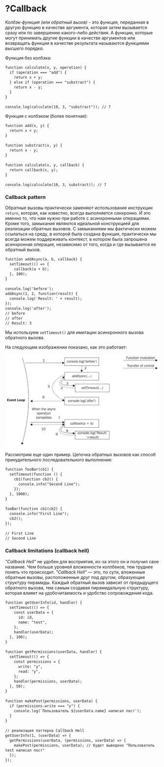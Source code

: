 # ?Callback

_Колбэк-функция (или обратный вызов)_ - это функция, переданная в другую функцию в качестве аргумента, которая затем вызывается сразу или по завершению какого-либо действия. А функции, которые могут принимать другие функции в качестве аргументов или возвращать функции в качестве результата называются _функциями высшего порядка_.

Функция без колбэка:

~~~
function calculate(x, y, operation) {
  if (operation === "add") {
    return x + y;
  } else if (operation === "substract") {
    return x - y;
  }
}

console.log(calculate(10, 3, "substract")); // 7
~~~

Функция с колбэком (более понятная):

~~~
function add(x, y) {
  return x + y;
}

function substract(x, y) {
  return x - y;
}

function calculate(x, y, callback) {
  return callback(x, y);
}

console.log(calculate(10, 3, substract)); // 7
~~~

### Callback pattern
Обратные вызовы практически заменяют использование инструкции `return`, которая, как известно, всегда выполняется синхронно. И это именно то, что нам нужно при работе с асинхронными операциями. Кроме того, замыкания являются идеальной конструкцией для реализации обратных вызовов. С замыканиями мы фактически можем ссылаться на среду, в которой была создана функция, практически мы всегда можем поддерживать контекст, в котором была запрошена асинхронная операция, независимо от того, когда и где вызывается ее обратный вызов.

~~~
function addAsync(a, b, callback) {
  setTimeout(() => {
    callback(a + b);
  }, 100);
}

console.log('before');
addAsync(1, 2, function(result) {
  console.log('Result: ' + result);
});
console.log('after');
// before
// after
// Result: 3
~~~

Мы используем `setTimeout()` для имитации асинхронного вызова обратного вызова.

На следующем изображении показано, как это работает:

![callback](../images/callback-pattern.png)

Рассмотрим еще один пример. Цепочка обратных вызовов как способ принудительного последовательного выполнения:

~~~
function fooBar(cb1) {
  setTimeout(function () {
    cb1(function cb2() {
      console.info("Second Line");
    });
  }, 1000);
}

fooBar(function cb1(cb2) {
  console.info("First Line");
  cb2();
});

// First Line
// Second Line
~~~

### Callback limitations (callback hell)

_"Callback Hell"_ не удобен для восприятия, из-за этого он и получил свое название. Чем больше уровней вложенности коллбеков, тем труднее понять что происходит. _"Callback Hell"_ — это, по сути, вложенные обратные вызовы, расположенные друг под другом, образующие структуру пирамиды. Каждый обратный вызов зависит от предыдущего обратного вызова, тем самым создавая пирамидальную структуру, которая влияет на удобочитаемость и удобство сопровождения кода. 

~~~
function getUserInfo(id, handler) {
  setTimeout(() => {
    const userData = {
      id: id,
      name: "test",
    };
    handler(userData);
  }, 100);
}

function getPermissions(userData, handler) {
  setTimeout(() => {
    const permissions = {
      write: "y",
      read: "y",
    };
    handler(permissions, userData);
  }, 50);
}

function makePost(permissions, userData) {
  if (permissions.write === "y") {
    console.log(`Пользователь ${userData.name} написал пост`);
  }
}

// реализация паттерна Callback Hell
getUserInfo(1, (userData) => {
  getPermissions(userData, (permissions, userData) => {
    makePost(permissions, userData); // будет выведено "Пользователь test написал пост"
  });
});
~~~
